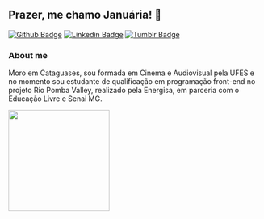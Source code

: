 ## Prazer, me chamo Januária! 👋

[![Github Badge](https://img.shields.io/badge/-Github-000?style=flat-square&logo=Github&logoColor=white&link=https://github.com/januholmes)](https://github.com/januholmes)
[![Linkedin Badge](https://img.shields.io/badge/-LinkedIn-blue?style=flat-square&logo=Linkedin&logoColor=white&link=https://www.linkedin.com/in/janu%C3%A1riaholmes//)](https://www.linkedin.com/in/janu%C3%A1riaholmes/)
[![Tumblr Badge](https://img.shields.io/badge/-Tumblr-000?style=flat-square&logo=Tumblr&logoColor=white&link=https://januaria.tumblr.com/)](https://januaria.tumblr.com/)

### About me
Moro em Cataguases, sou formada em Cinema e Audiovisual pela UFES e no momento sou estudante de qualificação em programação front-end no projeto Rio Pomba Valley, realizado pela Energisa, em parceria com o Educação Livre e Senai MG.

<img align="middle" width="200" src="https://c.tenor.com/NwY5ppxLs_oAAAAd/kitten-keybo.gif"/>

<!--
**januholmes/januholmes** is a ✨ _special_ ✨ repository because its `README.md` (this file) appears on your GitHub profile.

Here are some ideas to get you started:

- 🔭 I’m currently working on ...
- 🌱 I’m currently learning ...
- 👯 I’m looking to collaborate on ...
- 🤔 I’m looking for help with ...
- 💬 Ask me about ...
- 📫 How to reach me: ...
- 😄 Pronouns: ...
- ⚡ Fun fact: ...
-->
